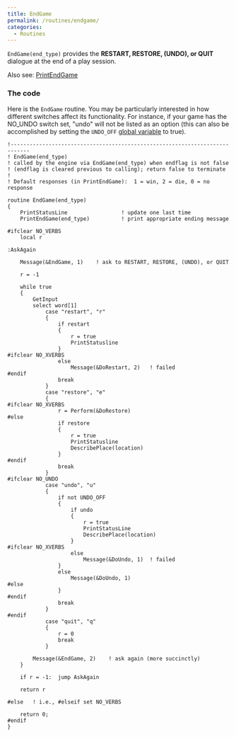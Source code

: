 ```yaml
---
title: EndGame
permalink: /routines/endgame/
categories: 
  - Routines
---
```


`EndGame(end_type)` provides the **RESTART, RESTORE, (UNDO), or QUIT**
dialogue at the end of a play session.

Also see: [PrintEndGame](routines/printendgame/)

### The code

Here is the `EndGame` routine. You may be particularly interested in how
different switches affect its functionality. For instance, if your game
has the NO_UNDO switch set, "undo" will not be listed as an option
(this can also be accomplished by setting the `UNDO_OFF` 
[global variable](basics/global/) to true).

    !----------------------------------------------------------------------------
    ! EndGame(end_type)
    ! called by the engine via EndGame(end_type) when endflag is not false
    ! (endflag is cleared previous to calling); return false to terminate
    !
    ! Default responses (in PrintEndGame):  1 = win, 2 = die, 0 = no response

    routine EndGame(end_type)
    {
        PrintStatusLine                 ! update one last time
        PrintEndGame(end_type)          ! print appropriate ending message

    #ifclear NO_VERBS
        local r

    :AskAgain

        Message(&EndGame, 1)    ! ask to RESTART, RESTORE, (UNDO), or QUIT

        r = -1

        while true
        {
            GetInput
            select word[1]
                case "restart", "r"
                {
                    if restart
                    {
                        r = true
                        PrintStatusline
                    }
    #ifclear NO_XVERBS
                    else
                        Message(&DoRestart, 2)   ! failed
    #endif
                    break
                }
                case "restore", "e"
                {
    #ifclear NO_XVERBS
                    r = Perform(&DoRestore)
    #else
                    if restore
                    {
                        r = true
                        PrintStatusline
                        DescribePlace(location)
                    }
    #endif
                    break
                }
    #ifclear NO_UNDO
                case "undo", "u"
                {
                    if not UNDO_OFF
                    {
                        if undo
                        {
                            r = true
                            PrintStatusLine
                            DescribePlace(location)
                        }
    #ifclear NO_XVERBS
                        else
                            Message(&DoUndo, 1)  ! failed
                    }
                    else
                        Message(&DoUndo, 1)
    #else
                    }
    #endif
                    break
                }
    #endif
                case "quit", "q"
                {
                    r = 0
                    break
                }

            Message(&EndGame, 2)    ! ask again (more succinctly)
        }

        if r = -1:  jump AskAgain

        return r

    #else   ! i.e., #elseif set NO_VERBS

        return 0;
    #endif
    }
